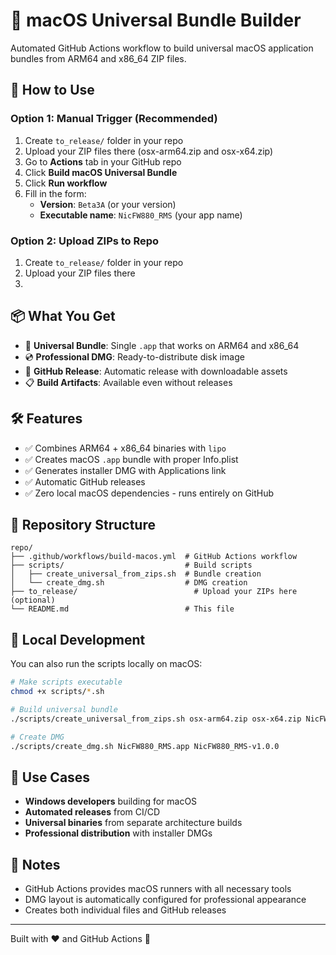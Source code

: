 # 🍎 macOS Universal Bundle Builder

Automated GitHub Actions workflow to build universal macOS application bundles from ARM64 and x86_64 ZIP files.

## 🚀 How to Use

### Option 1: Manual Trigger (Recommended)

1. Create `to_release/` folder in your repo
2. Upload your ZIP files there (osx-arm64.zip and osx-x64.zip)
3. Go to **Actions** tab in your GitHub repo
4. Click **Build macOS Universal Bundle**
5. Click **Run workflow**
6. Fill in the form:
   - **Version**: `Beta3A` (or your version)
   - **Executable name**: `NicFW880_RMS` (your app name)
 
### Option 2: Upload ZIPs to Repo

1. Create `to_release/` folder in your repo
2. Upload your ZIP files there
3.
## 📦 What You Get

- 🔗 **Universal Bundle**: Single `.app` that works on ARM64 and x86_64
- 💿 **Professional DMG**: Ready-to-distribute disk image
- 📱 **GitHub Release**: Automatic release with downloadable assets
- 📋 **Build Artifacts**: Available even without releases

## 🛠️ Features

- ✅ Combines ARM64 + x86_64 binaries with `lipo`
- ✅ Creates macOS `.app` bundle with proper Info.plist
- ✅ Generates installer DMG with Applications link
- ✅ Automatic GitHub releases
- ✅ Zero local macOS dependencies - runs entirely on GitHub

## 📁 Repository Structure

```
repo/
├── .github/workflows/build-macos.yml  # GitHub Actions workflow
├── scripts/                           # Build scripts
│   ├── create_universal_from_zips.sh  # Bundle creation
│   └── create_dmg.sh                  # DMG creation
├── to_release/                          # Upload your ZIPs here (optional)
└── README.md                          # This file
```

## 🔧 Local Development

You can also run the scripts locally on macOS:

```bash
# Make scripts executable
chmod +x scripts/*.sh

# Build universal bundle
./scripts/create_universal_from_zips.sh osx-arm64.zip osx-x64.zip NicFW880_RMS

# Create DMG
./scripts/create_dmg.sh NicFW880_RMS.app NicFW880_RMS-v1.0.0
```

## 🎯 Use Cases

- **Windows developers** building for macOS
- **Automated releases** from CI/CD
- **Universal binaries** from separate architecture builds
- **Professional distribution** with installer DMGs

## 📝 Notes

- GitHub Actions provides macOS runners with all necessary tools
- DMG layout is automatically configured for professional appearance
- Creates both individual files and GitHub releases

---

Built with ❤️ and GitHub Actions 🤖
